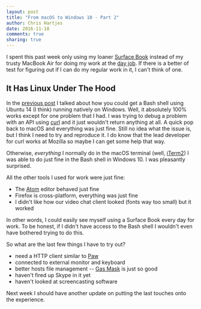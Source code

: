 ```yaml
---
layout: post
title: "From macOS to Windows 10 - Part 2"
author: Chris Hartjes
date: 2016-11-18
comments: true
sharing: true
---
```

I spent this past week only using my loaner [Surface Book](https://www.microsoft.com/surface/en-us/devices/surface-book)
instead of my trusty MacBook Air for doing my work at the [day job](https://mozilla.com).
If there is a better of test for figuring out if I can do my regular work in it,
I can't think of one.

## It Has Linux Under The Hood

In the [previous post](https://www.littlehart.net/atthekeyboard/2016/11/10/from-macos-to-win10-part-1/)
I talked about how you could get a Bash shell using Ubuntu 14 (I think) running
natively on Windows. Well, it absolutely 100% works except for one problem
that I had. I was trying to debug a problem with an API  using [curl](https://curl.haxx.se/)
and it just wouldn't return anything at all. A quick pop back to macOS and
everything was just fine. Still no idea what the issue is, but I think I
need to try and reproduce it. I do know that the lead developer for curl
works at Mozilla so maybe I can get some help that way.

Otherwise, *everything* I normally do in the macOS terminal (well, [iTerm2](https://iterm2.com/))
I was able to do just fine in the Bash shell in Windows 10. I was pleasantly
surprised.

All the other tools I used for work were just fine:

* The [Atom](https://atom.io) editor behaved just fine
* Firefox is cross-platform, everything was just fine
* I didn't like how our video chat client looked (fonts way too small) but it worked

In other words, I could easily see myself using a Surface Book every day for
work. To be honest, if I didn't have access to the Bash shell I wouldn't even
have bothered trying to do this.

So what are the last few things I have to try out?

* need a HTTP client similar to [Paw](https://paw.cloud/)
* connected to external monitor and keyboard
* better hosts file management -- [Gas Mask](http://gas-mask.apponic.com/mac/) is just so good
* haven't fired up Skype in it yet
* haven't looked at screencasting software

Next week I should have another update on putting the last touches onto the
experience.
